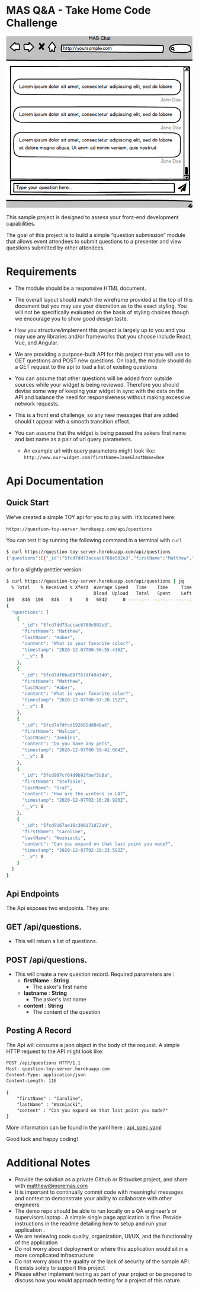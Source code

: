    # **MAS Q&A - Take Home Code Challenge** #



![Web Reference](assets/balsamiq-ref.png "Reference Image")


This sample project is designed to assess your front-end development capabilities.

The goal of this project is to build a simple “question submission” module that allows event attendees to submit questions to a presenter and view questions submitted by other attendees.




# **Requirements** #


* The module should be a responsive HTML document. 

* The overall layout should match the wireframe provided at the top of this document but you may use your discretion as to the exact styling. You will not be specifically evaluated on the basis of styling choices though we encourage you to show good design taste.

* How you structure/implement this project is largely up to you and you may use any libraries and/or frameworks that you choose include React, Vue, and Angular.

* We are providing a purpose-built API for this project that you will use to GET questions and POST new questions.  On load, the module should do a GET request to the api to load a list of existing questions

* You can assume that other questions will be added from outside sources while your widget is being reviewed. Therefore you should devise some way of keeping your widget in sync with the data on the API and balance the need for responsiveness without making excessive network requests.

* This is a front end challenge, so any new messages that are added should t appear with a smooth transition effect.

* You can assume that the widget is being passed the askers first name and last name as a pair of url query parameters.

     * An example url  with query parameters might look like: ```http://www.our-widget.com?firstName=Jane&lastName=Doe```


# **Api Documentation** #

## Quick Start ##

We’ve created a simple TOY api for you to play with. It’s located here:

```https://question-toy-server.herokuapp.com/api/questions```


You can test it by running the following command in a terminal with  ```curl```

```bash
$ curl https://question-toy-server.herokuapp.com/api/questions
{"questions":[{"_id":"5fcd7dd73accac6788e502e3","firstName":"Matthew","lastName":"Haber","content":"What is your favorite color?","timestamp":"2020-12-07T00:56:55.416Z","__v":0},{"_id":"5fcd7df0ba60f767df49a340","firstName":"Matthew","lastName":"Haber","content":"What is your favorite color?","timestamp":"2020-12-07T00:57:20.152Z","__v":0},{"_id":"5fcd7e7dfcd192685dd846a6","firstName":"Malcom","lastName":"Jenkins","content":"Do you have any pets","timestamp":"2020-12-07T00:59:41.004Z","__v":0},{"_id":"5fcd907cf64d9b92fbef5d8a","firstName":"Stefanie","lastName":"Graf","content":"How are the winters in LA?","timestamp":"2020-12-07T02:16:28.920Z","__v":0},{"_id":"5fcd9167ae16c300171072a9","firstName":"Caroline","lastName":"Wozniacki","content":"Can you expand on that last point you made?","timestamp":"2020-12-07T02:20:23.592Z","__v":0}]}
```

or for a slightly prettier version:

```bash
$ curl https://question-toy-server.herokuapp.com/api/questions | jq
  % Total    % Received % Xferd  Average Speed   Time    Time     Time  Current
                                 Dload  Upload   Total   Spent    Left  Speed
100   846  100   846    0     0   6042      0 --:--:-- --:--:-- --:--:--  6042
{
  "questions": [
    {
      "_id": "5fcd7dd73accac6788e502e3",
      "firstName": "Matthew",
      "lastName": "Haber",
      "content": "What is your favorite color?",
      "timestamp": "2020-12-07T00:56:55.416Z",
      "__v": 0
    },
    {
      "_id": "5fcd7df0ba60f767df49a340",
      "firstName": "Matthew",
      "lastName": "Haber",
      "content": "What is your favorite color?",
      "timestamp": "2020-12-07T00:57:20.152Z",
      "__v": 0
    },
    {
      "_id": "5fcd7e7dfcd192685dd846a6",
      "firstName": "Malcom",
      "lastName": "Jenkins",
      "content": "Do you have any pets",
      "timestamp": "2020-12-07T00:59:41.004Z",
      "__v": 0
    },
    {
      "_id": "5fcd907cf64d9b92fbef5d8a",
      "firstName": "Stefanie",
      "lastName": "Graf",
      "content": "How are the winters in LA?",
      "timestamp": "2020-12-07T02:16:28.920Z",
      "__v": 0
    },
    {
      "_id": "5fcd9167ae16c300171072a9",
      "firstName": "Caroline",
      "lastName": "Wozniacki",
      "content": "Can you expand on that last point you made?",
      "timestamp": "2020-12-07T02:20:23.592Z",
      "__v": 0
    }
  ]
}
```


## Api Endpoints ##
The Api exposes two endpoints. They are:

## GET /api/questions. ##

* This will return a list of questions. 

## POST /api/questions. ##
* This will create a new question record. Required parameters are :
  * **firstName** : **String**
    * The asker's first name
  * **lastname** : **String**
    * The asker's last name
  * **content** : **String**
    * The content of the question

## Posting A Record ##
The Api will consume a json object in the body of the request. A simple HTTP request to the API might look like:

```http
POST /api/questions HTTP/1.1
Host: question-toy-server.herokuapp.com
Content-Type: application/json
Content-Length: 116

{
	"firstName" : "Caroline",
	"lastName" : "Wozniacki",
	"content" : "Can you expand on that last point you made?"
}
```

More information can be found in the yaml here : [api_spec.yaml](../main/api_spec.yaml)



Good luck and happy coding!
  

# **Additional Notes** # 
* Provide the solution as a private Github or Bitbucket project, and share with matthew@moremas.com
* It is important to continually commit code with meaningful messages and context to demonstrate your ability to collaborate with other engineers
* The demo repo should be able to run locally on a QA engineer’s or supervisors laptop . A simple single page application is fine. Provide instructions in the readme detailing how to setup and run your application .
* We are reviewing code quality, organization, UI/UX, and the functionality of the application
* Do not worry about deployment or where this application would sit in a more complicated infrastructure
* Do not worry about the quality or the lack of security of the sample API. It exists solely to support this project
* Please either implement testing as part of your project or be prepared to discuss how you would approach testing for a project of this nature.



  








